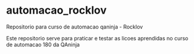 # automacao_rocklov
Repositorio para curso de automacao qaninja - Rocklov

Este repositorio serve para praticar e testar as licoes aprendidas no curso de automacao 180 da QAninja
